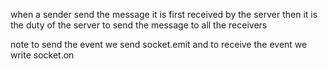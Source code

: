 when a sender send the message it is first received by the server then it is the duty of the server to send the message to all the receivers

note to send the event we send socket.emit  and to receive the event we write socket.on